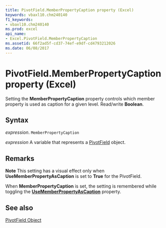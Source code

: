 ```yaml
---
title: PivotField.MemberPropertyCaption property (Excel)
keywords: vbaxl10.chm240140
f1_keywords:
- vbaxl10.chm240140
ms.prod: excel
api_name:
- Excel.PivotField.MemberPropertyCaption
ms.assetid: 66f2ad5f-cd37-74ef-e9df-cd4793212026
ms.date: 06/08/2017
---
```



# PivotField.MemberPropertyCaption property (Excel)

Setting the  **MemberPropertyCaption** property controls which member property is used as caption for a given level. Read/write **Boolean**.


## Syntax

_expression_. `MemberPropertyCaption`

_expression_ A variable that represents a [PivotField](Excel.PivotField.md) object.


## Remarks


 **Note**  This setting has a visual effect only when  **UseMemberPropertyAsCaption** is set to **True** for the PivotField.

When  **MemberPropertyCaption** is set, the setting is remembered while toggling the **[UseMemberPropertyAsCaption](Excel.PivotField.UseMemberPropertyAsCaption.md)** property.


## See also


[PivotField Object](Excel.PivotField.md)


